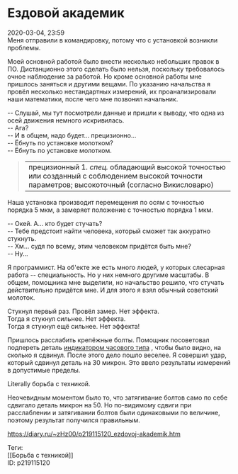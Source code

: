 Ездовой академик
=================

   
 2020-03-04, 23:59   
  Меня отправили в командировку, потому что с установкой возникли проблемы.   
   
 Моей основной работой было внести несколько небольших правок в ПО. Дистанционно этого сделать было нельзя, поскольку требовалось очное наблюдение за работой. Но кроме основной работы мне пришлось заняться и другими вещами. По указанию начальства я провёл несколько нестандартных измерений, их проанализировали наши математики, после чего мне позвонил начальник.   
   
 -- Слушай, мы тут посмотрели данные и пришли к выводу, что одна из осей движения немного искривилась.   
 -- Ага?   
 -- И в общем, надо будет... прецизионно...   
 -- Ёбнуть по установке молотком?   
 -- Ёбнуть по установке молотком.   
   
 
>  
> 
> |  |
> | --- |
> |  прецизионный   1.  *спец.*  обладающий высокой точностью или созданный с соблюдением высокой точности параметров; высокоточный  (согласно Викисловарю)  |
> 
>  

 Наша установка производит перемещения по осям с точностью порядка 5 мкм, а замеряет положение с точностью порядка 1 мкм.   
   
 -- Окей. А... кто будет стучать?   
 -- Тебе предстоит найти человека, который сможет так аккуратно стукнуть.   
 -- Хм... судя по всему, этим человеком придётся быть мне?   
 -- Ну...   
   
 Я программист. На об'екте же есть много людей, у которых слесарная работа -- специальность. Но у них немного другиме масштабы. В общем, помощника мне выделили, но начальство решило, что стучать действительно придётся мне. И для этого я взял обычный советский молоток.   
   
 Стукнул первый раз. Провёл замер. Нет эффекта.   
 Тогда я стукнул сильнее. Нет эффекта.   
 Тогда я стукнул ещё сильнее. Нет эффекта!   
   
 Пришлось расслабить крепёжные болты. Помощник посоветовал подпереть деталь  [индикатором часового типа](https://ru.wikipedia.org/wiki/%D0%98%D0%B7%D0%BC%D0%B5%D1%80%D0%B8%D1%82%D0%B5%D0%BB%D1%8C%D0%BD%D0%B0%D1%8F_%D0%B3%D0%BE%D0%BB%D0%BE%D0%B2%D0%BA%D0%B0)  , чтобы было видно, на сколько я сдвинул. После этого дело пошло веселее. Я совершил удар, который сдвинул деталь на 30 микрон. Это ввело результаты измерений в допустимые пределы.   
   
 Literally борьба с техникой.   
   
  Неочевидным моментом было то, что затягивание болтов само по себе сдвигало деталь микрон на 50. Но по-видимому сдвиги при расслаблении и затягивании болтов были одинаковыми по величине, поэтому результат получился правильным.    
    
 <https://diary.ru/~zHz00/p219115120_ezdovoj-akademik.htm>   
   
 Теги:   
 [[Борьба с техникой]]   
 ID: p219115120